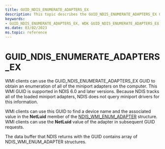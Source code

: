```yaml
---
title: GUID_NDIS_ENUMERATE_ADAPTERS_EX
description: This topic describes the GUID_NDIS_ENUMERATE_ADAPTERS_EX GUID for the NDIS WMI interface.
keywords:
- GUID_NDIS_ENUMERATE_ADAPTERS_EX, WDK GUID_NDIS_ENUMERATE_ADAPTERS_EX network drivers
ms.date: 03/02/2023
ms.topic: reference
---
```


# GUID_NDIS_ENUMERATE_ADAPTERS_EX

WMI clients can use the GUID_NDIS_ENUMERATE_ADAPTERS_EX GUID to obtain an enumeration of all of the miniport adapters on the computer. This WMI GUID is supported in NDIS 6.0 and later versions. Because NDIS tracks all of the loaded miniport adapters, NDIS does not query miniport drivers for this information.

WMI clients can use this GUID to find a device name and the associated value in the **NetLuid** member of the [NDIS_WMI_ENUM_ADAPTER](/windows-hardware/drivers/ddi/ntddndis/ns-ntddndis-_ndis_wmi_enum_adapter) structure. WMI clients can use the **NetLuid** value of the adapter in subsequent GUID requests.

The data buffer that NDIS returns with the GUID contains array of NDIS_WMI_ENUM_ADAPTER structures.
